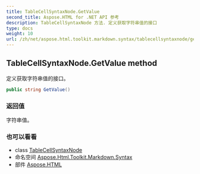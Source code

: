 ```yaml
---
title: TableCellSyntaxNode.GetValue
second_title: Aspose.HTML for .NET API 参考
description: TableCellSyntaxNode 方法. 定义获取字符串值的接口
type: docs
weight: 10
url: /zh/net/aspose.html.toolkit.markdown.syntax/tablecellsyntaxnode/getvalue/
---
```

## TableCellSyntaxNode.GetValue method

定义获取字符串值的接口。

```csharp
public string GetValue()
```

### 返回值

字符串值。

### 也可以看看

* class [TableCellSyntaxNode](../)
* 命名空间 [Aspose.Html.Toolkit.Markdown.Syntax](../../tablecellsyntaxnode/)
* 部件 [Aspose.HTML](../../../)


